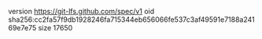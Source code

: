 version https://git-lfs.github.com/spec/v1
oid sha256:cc2fa57f9db1928246fa715344eb656066fe537c3af49591e7188a24169e7e75
size 17650
